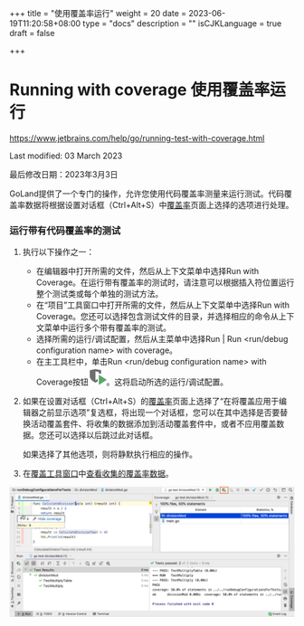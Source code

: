 +++
title = "使用覆盖率运行"
weight = 20
date = 2023-06-19T11:20:58+08:00
type = "docs"
description = ""
isCJKLanguage = true
draft = false

+++
# Running with coverage﻿ 使用覆盖率运行

https://www.jetbrains.com/help/go/running-test-with-coverage.html

Last modified: 03 March 2023

最后修改日期：2023年3月3日

​	GoLand提供了一个专门的操作，允许您使用代码覆盖率测量来运行测试。代码覆盖率数据将根据设置对话框（Ctrl+Alt+S）中[覆盖率](https://www.jetbrains.com/help/go/coverage-settings.html)页面上选择的选项进行处理。

### 运行带有代码覆盖率的测试

1. 执行以下操作之一：

   - 在编辑器中打开所需的文件，然后从上下文菜单中选择Run <name> with Coverage。在运行带有覆盖率的测试时，请注意可以根据插入符位置运行整个测试类或每个单独的测试方法。
   - 在“项目”工具窗口中打开所需的文件，然后从上下文菜单中选择Run <name> with Coverage。您还可以选择包含测试文件的目录，并选择相应的命令从上下文菜单中运行多个带有覆盖率的测试。
   - 选择所需的运行/调试配置，然后从主菜单中选择Run | Run <run/debug configuration name> with coverage。
   - 在主工具栏中，单击Run <run/debug configuration name> with Coverage按钮![Run <run/debug configuration name> with coverage](RunningWithCoverage_img/app.general.runWithCoverage.svg)。这将启动所选的运行/调试配置。

2. 如果在设置对话框（Ctrl+Alt+S）的[覆盖率](https://www.jetbrains.com/help/go/coverage-settings.html)页面上选择了“在将覆盖应用于编辑器之前显示选项”复选框，将出现一个对话框，您可以在其中选择是否要替换活动覆盖套件、将收集的数据添加到活动覆盖套件中，或者不应用覆盖数据。您还可以选择以后跳过此对话框。

   如果选择了其他选项，则将静默执行相应的操作。

5. 在[覆盖工具窗口](https://www.jetbrains.com/help/go/coverage-tool-window.html)中[查看收集的覆盖率数据](https://www.jetbrains.com/help/go/switching-between-code-coverage-suites.html)。


![Run a test with code coverage](RunningWithCoverage_img/go_running_with_coverage.png)